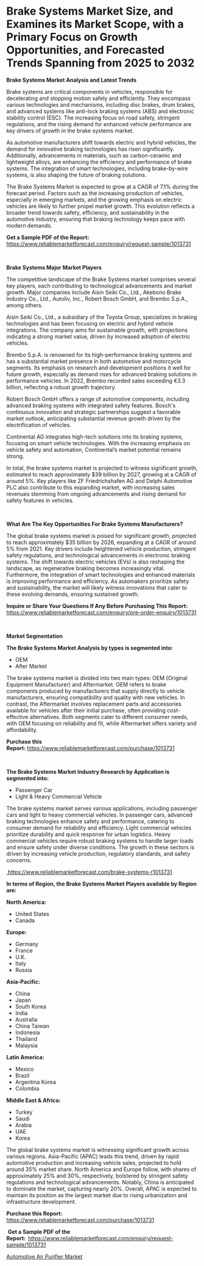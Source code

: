 <p><h1>Brake Systems Market Size, and Examines its Market Scope, with a Primary Focus on Growth Opportunities, and Forecasted Trends Spanning from 2025 to 2032</h1></p><p><strong>Brake Systems Market Analysis and Latest Trends</strong></p>
<p><p>Brake systems are critical components in vehicles, responsible for decelerating and stopping motion safely and efficiently. They encompass various technologies and mechanisms, including disc brakes, drum brakes, and advanced systems like anti-lock braking systems (ABS) and electronic stability control (ESC). The increasing focus on road safety, stringent regulations, and the rising demand for enhanced vehicle performance are key drivers of growth in the brake systems market.</p><p>As automotive manufacturers shift towards electric and hybrid vehicles, the demand for innovative braking technologies has risen significantly. Additionally, advancements in materials, such as carbon-ceramic and lightweight alloys, are enhancing the efficiency and performance of brake systems. The integration of smart technologies, including brake-by-wire systems, is also shaping the future of braking solutions.</p><p>The Brake Systems Market is expected to grow at a CAGR of 7.1% during the forecast period. Factors such as the increasing production of vehicles, especially in emerging markets, and the growing emphasis on electric vehicles are likely to further propel market growth. This evolution reflects a broader trend towards safety, efficiency, and sustainability in the automotive industry, ensuring that braking technology keeps pace with modern demands.</p></p>
<p><strong>Get a Sample PDF of the Report:&nbsp;</strong> <a href="https://www.reliablemarketforecast.com/enquiry/request-sample/1013731?utm_campaign=2452&utm_medium=2&utm_source=Github&utm_content=ia&utm_term=30032025&utm_id=brake-systems">https://www.reliablemarketforecast.com/enquiry/request-sample/1013731</a></p>
<p>&nbsp;</p>
<p><strong>Brake Systems Major Market Players</strong></p>
<p><p>The competitive landscape of the Brake Systems market comprises several key players, each contributing to technological advancements and market growth. Major companies include Aisin Seiki Co., Ltd., Akebono Brake Industry Co., Ltd., Autoliv, Inc., Robert Bosch GmbH, and Brembo S.p.A., among others.</p><p>Aisin Seiki Co., Ltd., a subsidiary of the Toyota Group, specializes in braking technologies and has been focusing on electric and hybrid vehicle integrations. The company aims for sustainable growth, with projections indicating a strong market value, driven by increased adoption of electric vehicles.</p><p>Brembo S.p.A. is renowned for its high-performance braking systems and has a substantial market presence in both automotive and motorcycle segments. Its emphasis on research and development positions it well for future growth, especially as demand rises for advanced braking solutions in performance vehicles. In 2022, Brembo recorded sales exceeding €3.3 billion, reflecting a robust growth trajectory.</p><p>Robert Bosch GmbH offers a range of automotive components, including advanced braking systems with integrated safety features. Bosch's continuous innovation and strategic partnerships suggest a favorable market outlook, anticipating substantial revenue growth driven by the electrification of vehicles.</p><p>Continental AG integrates high-tech solutions into its braking systems, focusing on smart vehicle technologies. With the increasing emphasis on vehicle safety and automation, Continental’s market potential remains strong.</p><p>In total, the brake systems market is projected to witness significant growth, estimated to reach approximately $39 billion by 2027, growing at a CAGR of around 5%. Key players like ZF Friedrichshafen AG and Delphi Automotive PLC also contribute to this expanding market, with increasing sales revenues stemming from ongoing advancements and rising demand for safety features in vehicles.</p></p>
<p>&nbsp;</p>
<p><strong>What Are The Key Opportunities For Brake Systems Manufacturers?</strong></p>
<p><p>The global brake systems market is poised for significant growth, projected to reach approximately $35 billion by 2026, expanding at a CAGR of around 5% from 2021. Key drivers include heightened vehicle production, stringent safety regulations, and technological advancements in electronic braking systems. The shift towards electric vehicles (EVs) is also reshaping the landscape, as regenerative braking becomes increasingly vital. Furthermore, the integration of smart technologies and enhanced materials is improving performance and efficiency. As automakers prioritize safety and sustainability, the market will likely witness innovations that cater to these evolving demands, ensuring sustained growth.</p></p>
<p><strong>Inquire or Share Your Questions If Any Before Purchasing This Report:</strong> <a href="https://www.reliablemarketforecast.com/enquiry/pre-order-enquiry/1013731?utm_campaign=2452&utm_medium=2&utm_source=Github&utm_content=ia&utm_term=30032025&utm_id=brake-systems">https://www.reliablemarketforecast.com/enquiry/pre-order-enquiry/1013731</a></p>
<p>&nbsp;</p>
<p><strong>Market Segmentation</strong></p>
<p><strong>The Brake Systems Market Analysis by types is segmented into:</strong></p>
<p><ul><li>OEM</li><li>After Market</li></ul></p>
<p><p>The brake systems market is divided into two main types: OEM (Original Equipment Manufacturer) and Aftermarket. OEM refers to brake components produced by manufacturers that supply directly to vehicle manufacturers, ensuring compatibility and quality with new vehicles. In contrast, the Aftermarket involves replacement parts and accessories available for vehicles after their initial purchase, often providing cost-effective alternatives. Both segments cater to different consumer needs, with OEM focusing on reliability and fit, while Aftermarket offers variety and affordability.</p></p>
<p><strong>Purchase this Report:&nbsp;</strong><a href="https://www.reliablemarketforecast.com/purchase/1013731?utm_campaign=2452&utm_medium=2&utm_source=Github&utm_content=ia&utm_term=30032025&utm_id=brake-systems">https://www.reliablemarketforecast.com/purchase/1013731</a></p>
<p>&nbsp;</p>
<p><strong>The Brake Systems Market Industry Research by Application is segmented into:</strong></p>
<p><ul><li>Passenger Car</li><li>Light & Heavy Commercial Vehicle</li></ul></p>
<p><p>The brake systems market serves various applications, including passenger cars and light to heavy commercial vehicles. In passenger cars, advanced braking technologies enhance safety and performance, catering to consumer demand for reliability and efficiency. Light commercial vehicles prioritize durability and quick response for urban logistics. Heavy commercial vehicles require robust braking systems to handle larger loads and ensure safety under diverse conditions. The growth in these sectors is driven by increasing vehicle production, regulatory standards, and safety concerns.</p></p>
<p><a href="https://www.reliablemarketforecast.com/brake-systems-r1013731?utm_campaign=2452&utm_medium=2&utm_source=Github&utm_content=ia&utm_term=30032025&utm_id=brake-systems">&nbsp;https://www.reliablemarketforecast.com/brake-systems-r1013731</a></p>
<p><strong>In terms of Region, the Brake Systems Market Players available by Region are:</strong></p>
<p>
    <p> <strong> North America: </strong>
        <ul>
            <li>United States</li>
            <li>Canada</li>
        </ul>
        </p> 
    <p> <strong> Europe: </strong>
        <ul>
            <li>Germany</li>
            <li>France</li>
            <li>U.K.</li>
            <li>Italy</li>
            <li>Russia</li>
        </ul>
        </p> 
    <p> <strong> Asia-Pacific: </strong>
        <ul>
            <li>China</li>
            <li>Japan</li>
            <li>South Korea</li>
            <li>India</li>
            <li>Australia</li>
            <li>China Taiwan</li>
            <li>Indonesia</li>
            <li>Thailand</li>
            <li>Malaysia</li>
        </ul>
        </p> 
    <p> <strong> Latin America: </strong>
        <ul>
            <li>Mexico</li>
            <li>Brazil</li>
            <li>Argentina Korea</li>
            <li>Colombia</li>
        </ul>
        </p> 
    <p> <strong> Middle East & Africa: </strong>
        <ul>
            <li>Turkey</li>
            <li>Saudi</li>
            <li>Arabia</li>
            <li>UAE</li>
            <li>Korea</li>
        </ul>
    </p>
    </p>
<p><p>The global brake systems market is witnessing significant growth across various regions. Asia-Pacific (APAC) leads this trend, driven by rapid automotive production and increasing vehicle sales, projected to hold around 35% market share. North America and Europe follow, with shares of approximately 25% and 30%, respectively, bolstered by stringent safety regulations and technological advancements. Notably, China is anticipated to dominate the market, capturing nearly 20%. Overall, APAC is expected to maintain its position as the largest market due to rising urbanization and infrastructure development.</p></p>
<p><strong>Purchase this Report: </strong><a href="https://www.reliablemarketforecast.com/purchase/1013731?utm_campaign=2452&utm_medium=2&utm_source=Github&utm_content=ia&utm_term=30032025&utm_id=brake-systems">https://www.reliablemarketforecast.com/purchase/1013731</a></p>
<p>&nbsp;<strong>Get a Sample PDF of the Report:&nbsp;&nbsp;</strong><a href="https://www.reliablemarketforecast.com/enquiry/request-sample/1013731?utm_campaign=2452&utm_medium=2&utm_source=Github&utm_content=ia&utm_term=30032025&utm_id=brake-systems">https://www.reliablemarketforecast.com/enquiry/request-sample/1013731</a></p>
<p><strong></strong></p>
<p><p><a href="https://github.com/skerretflossie9297/Market-Research-Report-List-1/blob/main/automotive-air-purifier-market.md?utm_campaign=2452&utm_medium=2&utm_source=Github&utm_content=ia&utm_term=30032025&utm_id=brake-systems">Automotive Air Purifier Market</a></p></p>